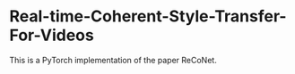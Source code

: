 # Real-time-Coherent-Style-Transfer-For-Videos
This is a PyTorch implementation of the paper ReCoNet.
